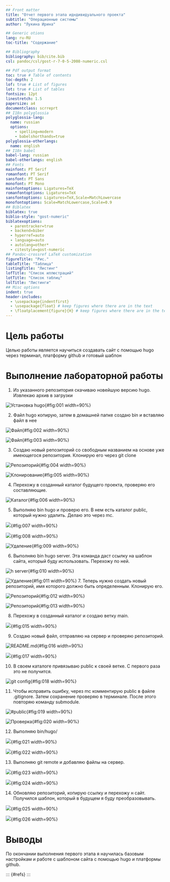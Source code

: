 ```yaml
---
## Front matter
title: "Отчет первого этапа идндивидуального проекта"
subtitle: "Операционные системы"
author: "Лукина Ирина"

## Generic otions
lang: ru-RU
toc-title: "Содержание"

## Bibliography
bibliography: bib/cite.bib
csl: pandoc/csl/gost-r-7-0-5-2008-numeric.csl

## Pdf output format
toc: true # Table of contents
toc-depth: 2
lof: true # List of figures
lot: true # List of tables
fontsize: 12pt
linestretch: 1.5
papersize: a4
documentclass: scrreprt
## I18n polyglossia
polyglossia-lang:
  name: russian
  options:
	- spelling=modern
	- babelshorthands=true
polyglossia-otherlangs:
  name: english
## I18n babel
babel-lang: russian
babel-otherlangs: english
## Fonts
mainfont: PT Serif
romanfont: PT Serif
sansfont: PT Sans
monofont: PT Mono
mainfontoptions: Ligatures=TeX
romanfontoptions: Ligatures=TeX
sansfontoptions: Ligatures=TeX,Scale=MatchLowercase
monofontoptions: Scale=MatchLowercase,Scale=0.9
## Biblatex
biblatex: true
biblio-style: "gost-numeric"
biblatexoptions:
  - parentracker=true
  - backend=biber
  - hyperref=auto
  - language=auto
  - autolang=other*
  - citestyle=gost-numeric
## Pandoc-crossref LaTeX customization
figureTitle: "Рис."
tableTitle: "Таблица"
listingTitle: "Листинг"
lofTitle: "Список иллюстраций"
lotTitle: "Список таблиц"
lolTitle: "Листинги"
## Misc options
indent: true
header-includes:
  - \usepackage{indentfirst}
  - \usepackage{float} # keep figures where there are in the text
  - \floatplacement{figure}{H} # keep figures where there are in the text
---
```


# Цель работы

Целью работы является научиться создавать сайт с помощью hugo через терминал, платформу github и готовый шаблон


# Выполнение лабораторной работы

1. Из указанного репозитория скачиваю новейшую версию hugo. Извлекаю архив в загрузки 

![Установка hugo](image/1.png){#fig:001 width=90%}

2. Файл hugo копирую, затем в домашней папке создаю bin и вставляю файл в нее

![Файл](image/2.png){#fig:002 width=90%}

![Файл](image/3.png){#fig:003 width=90%}

3. Создаю новый репозиторий со свободным названием на основе уже имеющегося репозитория. Клонирую его через git clone 

![Репозиторий](image/4.png){#fig:004 width=90%}

![Клонирование](image/5.png){#fig:005 width=90%}

4. Перехожу в созданный каталог будущего проекта, проверяю его составляющие. 

![Каталог](image/6.png){#fig:006 width=90%}

5. Выполняю bin hugo и проверю его. В нем есть каталог public, который нужно удалить. Делаю это через mc.

![](image/7.png){#fig:007 width=90%}

![](image/8.png){#fig:008 width=90%}

![Удаление](image/9.png){#fig:009 width=90%}

6. Выполняю bin hugo server. Эта команда даст ссылку на шаблон сайта, который буду использовать. Перехожу по ней.

![h server](image/10.png){#fig:010 width=90%}

![Удаление](image/11.png){#fig:011 width=90%}
7. Теперь нужно создать новый репозиторий, имя которого должно быть определенным. Клонирую его.

![Репозиторий](image/12.png){#fig:012 width=90%} 

![Репозиторий](image/14.png){#fig:013 width=90%}

8. Перехожу в созданный каталог и создаю ветку main.

![](image/15.png){#fig:015 width=90%}

9. Создаю новый файл, отправляю на сервер и проверяю репозиторий.

![README.md](image/16.png){#fig:016 width=90%}

![](image/17.png){#fig:017 width=90%}

10. В своем каталоге привязываю public к своей ветке. С первого раза это не получится.

![git config](image/18.png){#fig:018 width=90%}

11. Чтобы исправить ошибку, через mc комментирую public в файле .gitignore. Затем сохранение проверяю в терминале. После этого повторяю команду submodule.

![#public](image/19.png){#fig:019 width=90%}

![Проверка](image/20.png){#fig:020 width=90%}

12. Выполняю bin/hugo/

![](image/22.png){#fig:021 width=90%}

![](image/23.png){#fig:022 width=90%}


13. Выполняю git remote и добавляю файлы на сервер.

![](image/24.png){#fig:023 width=90%}

![](image/25.png){#fig:024 width=90%}

14. Обновляю репозиторий, копирую ссылку и перехожу н сайт. Получился шаблон, который в будущем я буду преобразовывать.

![](image/26.png){#fig:025 width=90%}

![](image/27.png){#fig:026 width=90%}



# Выводы

По окончании выполнения первого этапа я научилась базовым настройкам и работе с шаблоном сайта с помощью hugo и платформы github.



::: {#refs}
:::
